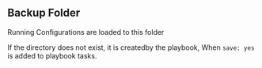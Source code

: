 ## Backup Folder
Running Configurations are loaded to this folder

If the directory does not exist, it is createdby the playbook, When `save: yes` is added to playbook tasks.